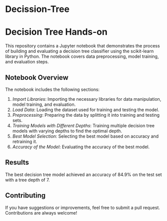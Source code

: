 # Decission-Tree
# Decision Tree Hands-on

This repository contains a Jupyter notebook that demonstrates the process of building and evaluating a decision tree classifier using the scikit-learn library in Python. The notebook covers data preprocessing, model training, and evaluation steps.
## Notebook Overview

The notebook includes the following sections:

1. *Import Libraries*: Importing the necessary libraries for data manipulation, model training, and evaluation.
2. *Load Data*: Loading the dataset used for training and testing the model.
3. *Preprocessing*: Preparing the data by splitting it into training and testing sets.
4. *Training Models with Different Depths*: Training multiple decision tree models with varying depths to find the optimal depth.
5. *Best Model Selection*: Selecting the best model based on accuracy and retraining it.
6. *Accuracy of the Model*: Evaluating the accuracy of the best model.

## Results

The best decision tree model achieved an accuracy of 84.9% on the test set with a tree depth of 7.

## Contributing

If you have suggestions or improvements, feel free to submit a pull request. Contributions are always welcome!
